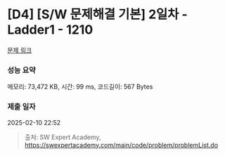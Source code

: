 # [D4] [S/W 문제해결 기본] 2일차 - Ladder1 - 1210 

[문제 링크](https://swexpertacademy.com/main/code/problem/problemDetail.do?contestProbId=AV14ABYKADACFAYh) 

### 성능 요약

메모리: 73,472 KB, 시간: 99 ms, 코드길이: 567 Bytes

### 제출 일자

2025-02-10 22:52



> 출처: SW Expert Academy, https://swexpertacademy.com/main/code/problem/problemList.do